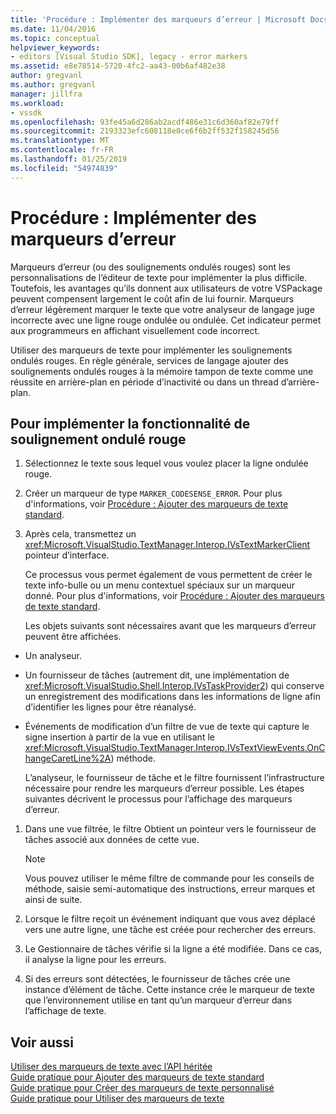 ```yaml
---
title: 'Procédure : Implémenter des marqueurs d’erreur | Microsoft Docs'
ms.date: 11/04/2016
ms.topic: conceptual
helpviewer_keywords:
- editors [Visual Studio SDK], legacy - error markers
ms.assetid: e8e78514-5720-4fc2-aa43-00b6af482e38
author: gregvanl
ms.author: gregvanl
manager: jillfra
ms.workload:
- vssdk
ms.openlocfilehash: 93fe45a6d286ab2acdf486e31c6d360af82e79ff
ms.sourcegitcommit: 2193323efc608118e0ce6f6b2ff532f158245d56
ms.translationtype: MT
ms.contentlocale: fr-FR
ms.lasthandoff: 01/25/2019
ms.locfileid: "54974839"
---
```

# <a name="how-to-implement-error-markers"></a>Procédure : Implémenter des marqueurs d’erreur
Marqueurs d’erreur (ou des soulignements ondulés rouges) sont les personnalisations de l’éditeur de texte pour implémenter la plus difficile. Toutefois, les avantages qu’ils donnent aux utilisateurs de votre VSPackage peuvent compensent largement le coût afin de lui fournir. Marqueurs d’erreur légèrement marquer le texte que votre analyseur de langage juge incorrecte avec une ligne rouge ondulée ou ondulée. Cet indicateur permet aux programmeurs en affichant visuellement code incorrect.  
  
 Utiliser des marqueurs de texte pour implémenter les soulignements ondulés rouges. En règle générale, services de langage ajouter des soulignements ondulés rouges à la mémoire tampon de texte comme une réussite en arrière-plan en période d’inactivité ou dans un thread d’arrière-plan.  
  
## <a name="to-implement-the-red-wavy-underline-feature"></a>Pour implémenter la fonctionnalité de soulignement ondulé rouge  
  
1. Sélectionnez le texte sous lequel vous voulez placer la ligne ondulée rouge.  
  
2. Créer un marqueur de type `MARKER_CODESENSE_ERROR`. Pour plus d'informations, voir [Procédure : Ajouter des marqueurs de texte standard](../extensibility/how-to-add-standard-text-markers.md).  
  
3. Après cela, transmettez un <xref:Microsoft.VisualStudio.TextManager.Interop.IVsTextMarkerClient> pointeur d’interface.  
  
   Ce processus vous permet également de vous permettent de créer le texte info-bulle ou un menu contextuel spéciaux sur un marqueur donné. Pour plus d'informations, voir [Procédure : Ajouter des marqueurs de texte standard](../extensibility/how-to-add-standard-text-markers.md).  
  
   Les objets suivants sont nécessaires avant que les marqueurs d’erreur peuvent être affichées.  
  
- Un analyseur.  
  
- Un fournisseur de tâches (autrement dit, une implémentation de <xref:Microsoft.VisualStudio.Shell.Interop.IVsTaskProvider2>) qui conserve un enregistrement des modifications dans les informations de ligne afin d’identifier les lignes pour être réanalysé.  
  
- Événements de modification d’un filtre de vue de texte qui capture le signe insertion à partir de la vue en utilisant le <xref:Microsoft.VisualStudio.TextManager.Interop.IVsTextViewEvents.OnChangeCaretLine%2A>) méthode.  
  
  L’analyseur, le fournisseur de tâche et le filtre fournissent l’infrastructure nécessaire pour rendre les marqueurs d’erreur possible. Les étapes suivantes décrivent le processus pour l’affichage des marqueurs d’erreur.  
  
1.  Dans une vue filtrée, le filtre Obtient un pointeur vers le fournisseur de tâches associé aux données de cette vue.  
  
    > [!NOTE]
    >  Vous pouvez utiliser le même filtre de commande pour les conseils de méthode, saisie semi-automatique des instructions, erreur marques et ainsi de suite.  
  
2.  Lorsque le filtre reçoit un événement indiquant que vous avez déplacé vers une autre ligne, une tâche est créée pour rechercher des erreurs.  
  
3.  Le Gestionnaire de tâches vérifie si la ligne a été modifiée. Dans ce cas, il analyse la ligne pour les erreurs.  
  
4.  Si des erreurs sont détectées, le fournisseur de tâches crée une instance d’élément de tâche. Cette instance crée le marqueur de texte que l’environnement utilise en tant qu’un marqueur d’erreur dans l’affichage de texte.  
  
## <a name="see-also"></a>Voir aussi  
 [Utiliser des marqueurs de texte avec l’API héritée](../extensibility/using-text-markers-with-the-legacy-api.md)   
 [Guide pratique pour Ajouter des marqueurs de texte standard](../extensibility/how-to-add-standard-text-markers.md)   
 [Guide pratique pour Créer des marqueurs de texte personnalisé](../extensibility/how-to-create-custom-text-markers.md)   
 [Guide pratique pour Utiliser des marqueurs de texte](../extensibility/how-to-use-text-markers.md)
